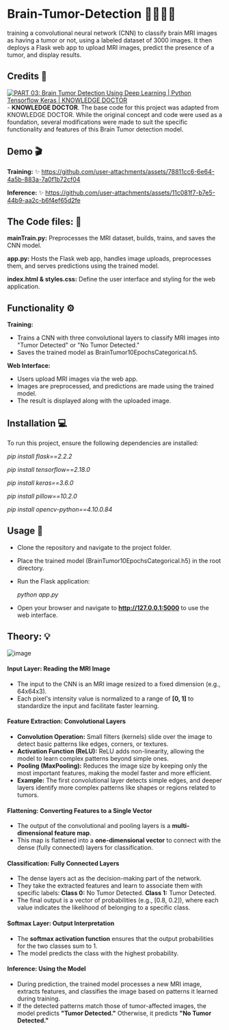 # Brain-Tumor-Detection 👨🏻‍⚕️🧠 
training a convolutional neural network (CNN) to classify brain MRI images as having a tumor or not, using a labeled dataset of 3000 images. It then deploys a Flask web app to upload MRI images, predict the presence of a tumor, and display results.

## Credits 🤖
[![PART 03: Brain Tumor Detection Using Deep Learning | Python Tensorflow Keras | KNOWLEDGE DOCTOR](https://www.youtube.com/watch?v=nmp33q0xXHM&list=LL.jpg)](https://www.youtube.com/watch?v=nmp33q0xXHM&list=LL) - 
**KNOWLEDGE DOCTOR**.
The base code for this project was adapted from KNOWLEDGE DOCTOR. While the original concept and code were used as a foundation, several modifications were made to suit the specific functionality and features of this Brain Tumor detection model.

## Demo 🎬

**Training:** ✨
https://github.com/user-attachments/assets/78811cc6-6e64-4a5b-883a-7a0f1b72cf04

**Inference:** ✨
https://github.com/user-attachments/assets/11c081f7-b7e5-44b9-aa2c-b6f4ef65d2fe


## The Code files: 📄

**mainTrain.py:** Preprocesses the MRI dataset, builds, trains, and saves the CNN model.

**app.py:** Hosts the Flask web app, handles image uploads, preprocesses them, and serves predictions using the trained model.

**index.html & styles.css:** Define the user interface and styling for the web application.

## Functionality ⚙️
**Training:**
- Trains a CNN with three convolutional layers to classify MRI images into "Tumor Detected" or "No Tumor Detected."
- Saves the trained model as BrainTumor10EpochsCategorical.h5.

**Web Interface:**
- Users upload MRI images via the web app.
- Images are preprocessed, and predictions are made using the trained model.
- The result is displayed along with the uploaded image.

## Installation 💻
To run this project, ensure the following dependencies are installed:

*pip install flask==2.2.2*

*pip install tensorflow==2.18.0*

*pip install keras==3.6.0*

*pip install pillow==10.2.0*

*pip install opencv-python==4.10.0.84*

## Usage 📌
- Clone the repository and navigate to the project folder.
- Place the trained model (BrainTumor10EpochsCategorical.h5) in the root directory.
- Run the Flask application:

  *python app.py*

- Open your browser and navigate to **http://127.0.0.1:5000** to use the web interface.

## Theory: 💡

![image](https://github.com/user-attachments/assets/7d95a7a5-946b-4d10-be43-2ffe93cd4a6c)

#### Input Layer: Reading the MRI Image
- The input to the CNN is an MRI image resized to a fixed dimension (e.g., 64x64x3).
- Each pixel's intensity value is normalized to a range of **[0, 1]** to standardize the input and facilitate faster learning.

#### Feature Extraction: Convolutional Layers
- **Convolution Operation:** Small filters (kernels) slide over the image to detect basic patterns like edges, corners, or textures.
- **Activation Function (ReLU):** ReLU adds non-linearity, allowing the model to learn complex patterns beyond simple ones.
- **Pooling (MaxPooling):** Reduces the image size by keeping only the most important features, making the model faster and more efficient.
- **Example:** The first convolutional layer detects simple edges, and deeper layers identify more complex patterns like shapes or regions related to tumors.

#### Flattening: Converting Features to a Single Vector
- The output of the convolutional and pooling layers is a **multi-dimensional feature map**.
- This map is flattened into a **one-dimensional vector** to connect with the dense (fully connected) layers for classification.

#### Classification: Fully Connected Layers
- The dense layers act as the decision-making part of the network.
- They take the extracted features and learn to associate them with specific labels:
  **Class 0:** No Tumor Detected.
  **Class 1:** Tumor Detected.
- The final output is a vector of probabilities (e.g., [0.8, 0.2]), where each value indicates the likelihood of belonging to a specific class.

#### Softmax Layer: Output Interpretation
- The **softmax activation function** ensures that the output probabilities for the two classes sum to 1.
- The model predicts the class with the highest probability.

#### Inference: Using the Model
- During prediction, the trained model processes a new MRI image, extracts features, and classifies the image based on patterns it learned during training.
- If the detected patterns match those of tumor-affected images, the model predicts **"Tumor Detected."** Otherwise, it predicts **"No Tumor Detected."**


